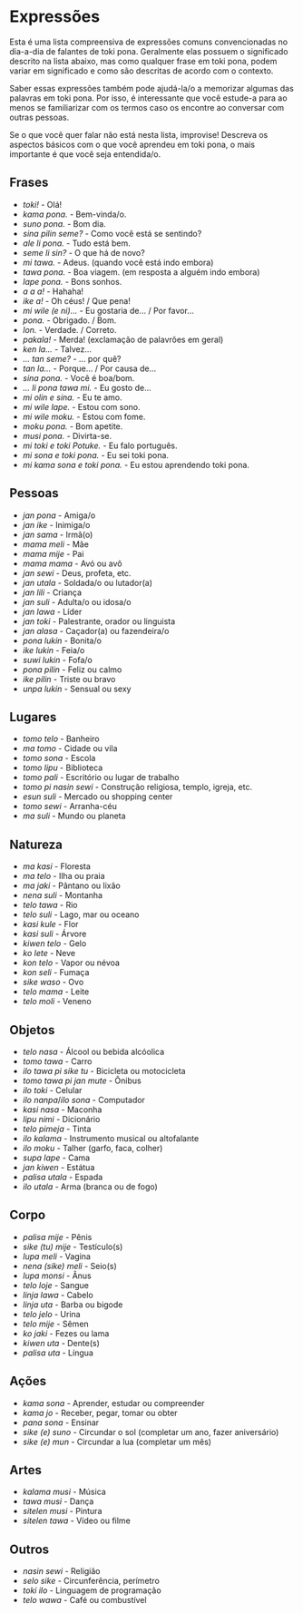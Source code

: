 # Expressões

Esta é uma lista compreensiva de expressões comuns convencionadas no dia-a-dia de falantes de toki pona. Geralmente elas possuem o significado descrito na lista abaixo, mas como qualquer frase em toki pona, podem variar em significado e como são descritas de acordo com o contexto.

Saber essas expressões também pode ajudá-la/o a memorizar algumas das palavras em toki pona. Por isso, é interessante que você estude-a para ao menos se familiarizar com os termos caso os encontre ao conversar com outras pessoas.

Se o que você quer falar não está nesta lista, improvise! Descreva os aspectos básicos com o que você aprendeu em toki pona, o mais importante é que você seja entendida/o.

## Frases

- _toki!_ - Olá!
- _kama pona._ - Bem-vinda/o.
- _suno pona._ - Bom dia.
- _sina pilin seme?_ - Como você está se sentindo?
- _ale li pona._ - Tudo está bem.
- _seme li sin?_ - O que há de novo?
- _mi tawa._ - Adeus. (quando você está indo embora)
- _tawa pona._ - Boa viagem. (em resposta a alguém indo embora)
- _lape pona._ - Bons sonhos.
- _a a a!_ - Hahaha!
- _ike a!_ - Oh céus! / Que pena!
- _mi wile (e ni)..._ - Eu gostaria de... / Por favor...
- _pona._ - Obrigado. / Bom.
- _lon._ - Verdade. / Correto.
- _pakala!_ - Merda! (exclamação de palavrões em geral)
- _ken la..._ - Talvez...
- _... tan seme?_ - ... por quê?
- _tan la..._ - Porque... / Por causa de...
- _sina pona._ - Você é boa/bom.
- _... li pona tawa mi._ - Eu gosto de...
- _mi olin e sina._ - Eu te amo.
- _mi wile lape._ - Estou com sono.
- _mi wile moku._ - Estou com fome.
- _moku pona._ - Bom apetite.
- _musi pona._ - Divirta-se.
- _mi toki e toki Potuke._ - Eu falo português.
- _mi sona e toki pona._ - Eu sei toki pona.
- _mi kama sona e toki pona._ - Eu estou aprendendo toki pona.

## Pessoas

- _jan pona_ - Amiga/o
- _jan ike_ - Inimiga/o
- _jan sama_ - Irmã(o)
- _mama meli_ - Mãe
- _mama mije_ - Pai
- _mama mama_ - Avó ou avô
- _jan sewi_ - Deus, profeta, etc.
- _jan utala_ - Soldada/o ou lutador(a)
- _jan lili_ - Criança
- _jan suli_ - Adulta/o ou idosa/o
- _jan lawa_ - Líder
- _jan toki_ - Palestrante, orador ou linguista
- _jan alasa_ - Caçador(a) ou fazendeira/o
- _pona lukin_ - Bonita/o
- _ike lukin_ - Feia/o
- _suwi lukin_ - Fofa/o
- _pona pilin_ - Feliz ou calmo
- _ike pilin_ - Triste ou bravo
- _unpa lukin_ - Sensual ou sexy

## Lugares

- _tomo telo_ - Banheiro
- _ma tomo_ - Cidade ou vila
- _tomo sona_ - Escola
- _tomo lipu_ - Biblioteca
- _tomo pali_ - Escritório ou lugar de trabalho
- _tomo pi nasin sewi_ - Construção religiosa, templo, igreja, etc.
- _esun suli_ - Mercado ou shopping center
- _tomo sewi_ - Arranha-céu
- _ma suli_ - Mundo ou planeta

## Natureza

- _ma kasi_ - Floresta
- _ma telo_ - Ilha ou praia
- _ma jaki_ - Pântano ou lixão
- _nena suli_ - Montanha
- _telo tawa_ - Rio
- _telo suli_ - Lago, mar ou oceano
- _kasi kule_ - Flor
- _kasi suli_ - Árvore
- _kiwen telo_ - Gelo
- _ko lete_ - Neve
- _kon telo_ - Vapor ou névoa
- _kon seli_ - Fumaça
- _sike waso_ - Ovo
- _telo mama_ - Leite
- _telo moli_ - Veneno

## Objetos

- _telo nasa_ - Álcool ou bebida alcóolica
- _tomo tawa_ - Carro
- _ilo tawa pi sike tu_ - Bicicleta ou motocicleta
- _tomo tawa pi jan mute_ - Ônibus
- _ilo toki_ - Celular
- _ilo nanpa_/_ilo sona_ - Computador
- _kasi nasa_ - Maconha
- _lipu nimi_ - Dicionário
- _telo pimeja_ - Tinta
- _ilo kalama_ - Instrumento musical ou altofalante
- _ilo moku_ - Talher (garfo, faca, colher)
- _supa lape_ - Cama
- _jan kiwen_ - Estátua
- _palisa utala_ - Espada
- _ilo utala_ - Arma (branca ou de fogo)

## Corpo

- _palisa mije_ - Pênis
- _sike (tu) mije_ - Testículo(s)
- _lupa meli_ - Vagina
- _nena (sike) meli_ - Seio(s)
- _lupa monsi_ - Ânus
- _telo loje_ - Sangue
- _linja lawa_ - Cabelo
- _linja uta_ - Barba ou bigode
- _telo jelo_ - Urina
- _telo mije_ - Sêmen
- _ko jaki_ - Fezes ou lama
- _kiwen uta_ - Dente(s)
- _palisa uta_ - Língua

## Ações

- _kama sona_ - Aprender, estudar ou compreender
- _kama jo_ - Receber, pegar, tomar ou obter
- _pana sona_ - Ensinar
- _sike (e) suno_ - Circundar o sol (completar um ano, fazer aniversário)
- _sike (e) mun_ - Circundar a lua (completar um mês)

## Artes

- _kalama musi_ - Música
- _tawa musi_ - Dança
- _sitelen musi_ - Pintura
- _sitelen tawa_ - Vídeo ou filme

## Outros

- _nasin sewi_ - Religião
- _selo sike_ - Circunferência, perímetro
- _toki ilo_ - Linguagem de programação
- _telo wawa_ - Café ou combustível
